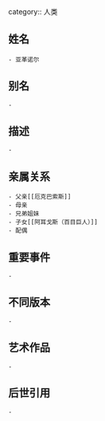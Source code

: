 category:: 人类
## 姓名
	- 亚革诺尔
## 别名
	-
## 描述
	-
## 亲属关系
	- 父亲[[厄克巴索斯]]
	- 母亲
	- 兄弟姐妹
	- 子女[[阿耳戈斯（百目巨人）]]
	- 配偶
## 重要事件
	-
## 不同版本
	-
## 艺术作品
	-
## 后世引用
	-
